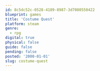 ```yaml
---
id: 8c5dc52c-0528-4189-8987-3d7080550422
blueprint: games
title: 'Costume Quest'
platform: steam
genre:
  - rpg
digital: true
physical: false
guide: false
pending: false
posted: '2000-01-01'
slug: costume-quest
---
```

